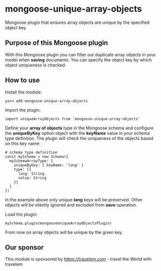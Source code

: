 # mongoose-unique-array-objects

Mongoose plugin that ensures array objects are unique by the specified object key.

## Purpose of this Mongoose plugin

With this Mongoose plugin you can filter out duplicate array objects in your model when **saving** documents.
You can specify the object key by which object uniqueness is checked.

## How to use

Install the module:

```
yarn add mongoose-unique-array-objects
```

Import the plugin:

```
import uniqueArrayObjects from 'mongoose-unique-array-objects'
```

Define your **array of objects** type in the Mongoose schema and configure the **uniqueByKey** option object with the **keyName** value in your schema type definition. The plugin will check the uniqueness of the objects based on this key name:

```
# schema type definition
const mySchema = new Schema({
  mySchemaArrayType: {
    uniqueByKey: { keyName: 'lang' }
    type: [{
      lang: String
      value: String
    }]
  }
})
```

In the example above only unique **lang** keys will be preserved. Other objects will be silently ignored and excluded from **save** operation.

Load the plugin:

```
mySchema.plugin(mongooseUniqueArrayObjectsPlugin)
```

From now on array objects will be unique by the given key.

## Our sponsor

This module is sponsored by https://travelem.com - travel the World with travelem

